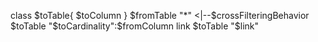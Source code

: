 class $toTable{
      $toColumn
    }
    $fromTable "*" <|--$crossFilteringBehavior $toTable "$toCardinality":$fromColumn
    link $toTable "$link"
